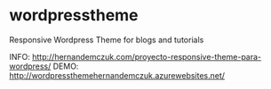 # wordpresstheme
Responsive Wordpress Theme for blogs and tutorials

INFO: http://hernandemczuk.com/proyecto-responsive-theme-para-wordpress/
DEMO: http://wordpressthemehernandemczuk.azurewebsites.net/
